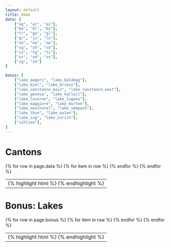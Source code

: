 ```yaml
---
layout: default
title: Demo
data: [
    ["ag", "ar", "ai"],
    ["be", "bl", "bs"],
    ["fr", "ge", "gl"],
    ["gr", "ju", "lu"],
    ["ne", "nw", "ow"],
    ["sg", "sh", "so"],
    ["sz", "tg", "ti"],
    ["ur", "vd", "vs"],
    ["zg", "zh"]
]

bonus: [
    ["lake_aegeri", "lake_baldegg"],
    ["lake_biel", "lake_brienz"],
    ["lake_constance_main", "lake_constance_west"],
    ["lake_geneva", "lake_hallwil"],
    ["lake_lucerne", "lake_lugano"],
    ["lake_maggiore", "lake_murten"],
    ["lake_neuchatel", "lake_sempach"],
    ["lake_thun", "lake_walen"],
    ["lake_zug", "lake_zurich"],
    ["sihlsee"],
]
---
```



# Cantons
<table class="demo-table">
    {% for row in page.data %}
        <tr>
            {% for item in row %}
                <td>
                    <i class="sc-icon-{{ item }}"></i>
                    {% highlight html %}
                    <i class="sc-icon-{{ item }}"></i>
                    {% endhighlight %}
                </td>
            {% endfor %}
        </tr>
    {% endfor %}
</table>

# Bonus: Lakes
<table class="demo-table">
    {% for row in page.bonus %}
        <tr>
            {% for item in row %}
                <td>
                    <i class="sc-icon-{{ item }}"></i>
                    {% highlight html %}
                    <i class="sc-icon-{{ item }}"></i>
                    {% endhighlight %}
                </td>
            {% endfor %}
        </tr>
    {% endfor %}
</table>